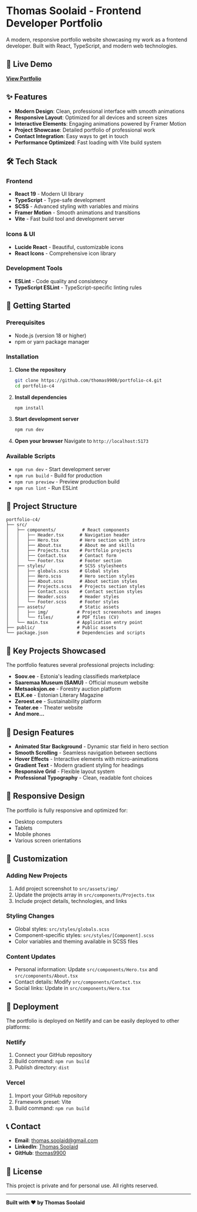 # Thomas Soolaid - Frontend Developer Portfolio

A modern, responsive portfolio website showcasing my work as a frontend developer. Built with React, TypeScript, and modern web technologies.

## 🌟 Live Demo

**[View Portfolio](https://thomas-soolaid.netlify.app)**

## ✨ Features

- **Modern Design**: Clean, professional interface with smooth animations
- **Responsive Layout**: Optimized for all devices and screen sizes
- **Interactive Elements**: Engaging animations powered by Framer Motion
- **Project Showcase**: Detailed portfolio of professional work
- **Contact Integration**: Easy ways to get in touch
- **Performance Optimized**: Fast loading with Vite build system

## 🛠️ Tech Stack

### Frontend
- **React 19** - Modern UI library
- **TypeScript** - Type-safe development
- **SCSS** - Advanced styling with variables and mixins
- **Framer Motion** - Smooth animations and transitions
- **Vite** - Fast build tool and development server

### Icons & UI
- **Lucide React** - Beautiful, customizable icons
- **React Icons** - Comprehensive icon library

### Development Tools
- **ESLint** - Code quality and consistency
- **TypeScript ESLint** - TypeScript-specific linting rules

## 🚀 Getting Started

### Prerequisites
- Node.js (version 18 or higher)
- npm or yarn package manager

### Installation

1. **Clone the repository**
   ```bash
   git clone https://github.com/thomas9900/portfolio-c4.git
   cd portfolio-c4
   ```

2. **Install dependencies**
   ```bash
   npm install
   ```

3. **Start development server**
   ```bash
   npm run dev
   ```

4. **Open your browser**
   Navigate to `http://localhost:5173`

### Available Scripts

- `npm run dev` - Start development server
- `npm run build` - Build for production
- `npm run preview` - Preview production build
- `npm run lint` - Run ESLint

## 📁 Project Structure

```
portfolio-c4/
├── src/
│   ├── components/          # React components
│   │   ├── Header.tsx      # Navigation header
│   │   ├── Hero.tsx        # Hero section with intro
│   │   ├── About.tsx       # About me and skills
│   │   ├── Projects.tsx    # Portfolio projects
│   │   ├── Contact.tsx     # Contact form
│   │   └── Footer.tsx      # Footer section
│   ├── styles/             # SCSS stylesheets
│   │   ├── globals.scss    # Global styles
│   │   ├── Hero.scss       # Hero section styles
│   │   ├── About.scss      # About section styles
│   │   ├── Projects.scss   # Projects section styles
│   │   ├── Contact.scss    # Contact section styles
│   │   ├── Header.scss     # Header styles
│   │   └── Footer.scss     # Footer styles
│   ├── assets/             # Static assets
│   │   ├── img/           # Project screenshots and images
│   │   └── files/         # PDF files (CV)
│   └── main.tsx           # Application entry point
├── public/                # Public assets
└── package.json           # Dependencies and scripts
```

## 🎯 Key Projects Showcased

The portfolio features several professional projects including:

- **Soov.ee** - Estonia's leading classifieds marketplace
- **Saaremaa Museum (SAMU)** - Official museum website
- **Metsaoksjon.ee** - Forestry auction platform
- **ELK.ee** - Estonian Literary Magazine
- **Zeroest.ee** - Sustainability platform
- **Teater.ee** - Theater website
- **And more...**

## 🎨 Design Features

- **Animated Star Background** - Dynamic star field in hero section
- **Smooth Scrolling** - Seamless navigation between sections
- **Hover Effects** - Interactive elements with micro-animations
- **Gradient Text** - Modern gradient styling for headings
- **Responsive Grid** - Flexible layout system
- **Professional Typography** - Clean, readable font choices

## 📱 Responsive Design

The portfolio is fully responsive and optimized for:
- Desktop computers
- Tablets
- Mobile phones
- Various screen orientations

## 🔧 Customization

### Adding New Projects
1. Add project screenshot to `src/assets/img/`
2. Update the projects array in `src/components/Projects.tsx`
3. Include project details, technologies, and links

### Styling Changes
- Global styles: `src/styles/globals.scss`
- Component-specific styles: `src/styles/[Component].scss`
- Color variables and theming available in SCSS files

### Content Updates
- Personal information: Update `src/components/Hero.tsx` and `src/components/About.tsx`
- Contact details: Modify `src/components/Contact.tsx`
- Social links: Update in `src/components/Hero.tsx`

## 🚀 Deployment

The portfolio is deployed on Netlify and can be easily deployed to other platforms:

### Netlify
1. Connect your GitHub repository
2. Build command: `npm run build`
3. Publish directory: `dist`

### Vercel
1. Import your GitHub repository
2. Framework preset: Vite
3. Build command: `npm run build`

## 📞 Contact

- **Email**: thomas.soolaid@gmail.com
- **LinkedIn**: [Thomas Soolaid](https://www.linkedin.com/in/thomas-soolaid/?originalSubdomain=ee)
- **GitHub**: [thomas9900](https://github.com/thomas9900)

## 📄 License

This project is private and for personal use. All rights reserved.

---

**Built with ❤️ by Thomas Soolaid**
